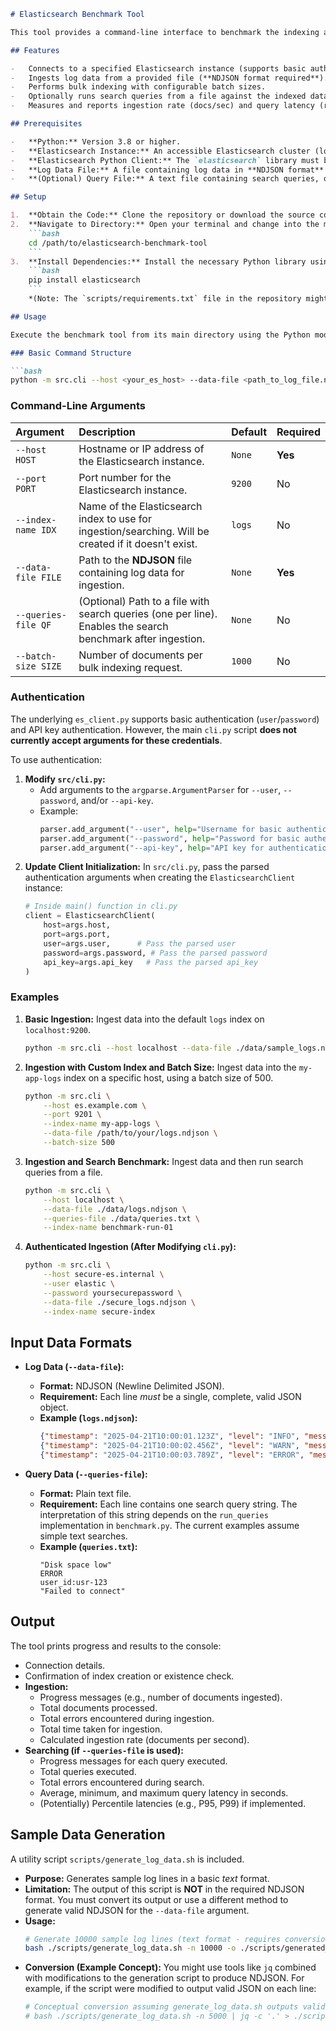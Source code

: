 ```markdown
# Elasticsearch Benchmark Tool

This tool provides a command-line interface to benchmark the indexing and search performance of an Elasticsearch instance. It allows you to ingest log data from a file and optionally run search queries against the indexed data, measuring the time taken for each operation.

## Features

-   Connects to a specified Elasticsearch instance (supports basic auth and API key via code modification).
-   Ingests log data from a provided file (**NDJSON format required**).
-   Performs bulk indexing with configurable batch sizes.
-   Optionally runs search queries from a file against the indexed data.
-   Measures and reports ingestion rate (docs/sec) and query latency (requires implementation in `benchmark.py`).

## Prerequisites

-   **Python:** Version 3.8 or higher.
-   **Elasticsearch Instance:** An accessible Elasticsearch cluster (local or remote).
-   **Elasticsearch Python Client:** The `elasticsearch` library must be installed (`pip install elasticsearch`).
-   **Log Data File:** A file containing log data in **NDJSON format** (one valid JSON object per line).
-   **(Optional) Query File:** A text file containing search queries, one per line.

## Setup

1.  **Obtain the Code:** Clone the repository or download the source code files (`src/cli.py`, `src/benchmark.py`, `src/es_client.py`, etc.).
2.  **Navigate to Directory:** Open your terminal and change into the main directory of the tool:
    ```bash
    cd /path/to/elasticsearch-benchmark-tool
    ```
3.  **Install Dependencies:** Install the necessary Python library using pip:
    ```bash
    pip install elasticsearch
    ```
    *(Note: The `scripts/requirements.txt` file in the repository might list additional libraries like `pandas` or `numpy`. These are not strictly required by the core benchmarking scripts provided (`cli.py`, `benchmark.py`, `es_client.py`) and can be ignored unless you modify the code to use them.)*

## Usage

Execute the benchmark tool from its main directory using the Python module execution flag (`-m`).

### Basic Command Structure

```bash
python -m src.cli --host <your_es_host> --data-file <path_to_log_file.ndjson> [options]
```

### Command-Line Arguments

| Argument           | Description                                                                                                | Default         | Required |
| :----------------- | :--------------------------------------------------------------------------------------------------------- | :-------------- | :------- |
| `--host HOST`      | Hostname or IP address of the Elasticsearch instance.                                                      | `None`          | **Yes**  |
| `--port PORT`      | Port number for the Elasticsearch instance.                                                                | `9200`          | No       |
| `--index-name IDX` | Name of the Elasticsearch index to use for ingestion/searching. Will be created if it doesn't exist.       | `logs`          | No       |
| `--data-file FILE` | Path to the **NDJSON** file containing log data for ingestion.                                             | `None`          | **Yes**  |
| `--queries-file QF`| (Optional) Path to a file with search queries (one per line). Enables the search benchmark after ingestion. | `None`          | No       |
| `--batch-size SIZE`| Number of documents per bulk indexing request.                                                             | `1000`          | No       |

### Authentication

The underlying `es_client.py` supports basic authentication (`user`/`password`) and API key authentication. However, the main `cli.py` script **does not currently accept arguments for these credentials**.

To use authentication:

1.  **Modify `src/cli.py`:**
    *   Add arguments to the `argparse.ArgumentParser` for `--user`, `--password`, and/or `--api-key`.
    *   Example:
        ```python
        parser.add_argument("--user", help="Username for basic authentication")
        parser.add_argument("--password", help="Password for basic authentication")
        parser.add_argument("--api-key", help="API key for authentication")
        ```
2.  **Update Client Initialization:** In `src/cli.py`, pass the parsed authentication arguments when creating the `ElasticsearchClient` instance:
    ```python
    # Inside main() function in cli.py
    client = ElasticsearchClient(
        host=args.host,
        port=args.port,
        user=args.user,      # Pass the parsed user
        password=args.password, # Pass the parsed password
        api_key=args.api_key   # Pass the parsed api_key
    )
    ```

### Examples

1.  **Basic Ingestion:** Ingest data into the default `logs` index on `localhost:9200`.
    ```bash
    python -m src.cli --host localhost --data-file ./data/sample_logs.ndjson
    ```

2.  **Ingestion with Custom Index and Batch Size:** Ingest data into the `my-app-logs` index on a specific host, using a batch size of 500.
    ```bash
    python -m src.cli \
        --host es.example.com \
        --port 9201 \
        --index-name my-app-logs \
        --data-file /path/to/your/logs.ndjson \
        --batch-size 500
    ```

3.  **Ingestion and Search Benchmark:** Ingest data and then run search queries from a file.
    ```bash
    python -m src.cli \
        --host localhost \
        --data-file ./data/logs.ndjson \
        --queries-file ./data/queries.txt \
        --index-name benchmark-run-01
    ```

4.  **Authenticated Ingestion (After Modifying `cli.py`):**
    ```bash
    python -m src.cli \
        --host secure-es.internal \
        --user elastic \
        --password yoursecurepassword \
        --data-file ./secure_logs.ndjson \
        --index-name secure-index
    ```

## Input Data Formats

-   **Log Data (`--data-file`):**
    *   **Format:** NDJSON (Newline Delimited JSON).
    *   **Requirement:** Each line *must* be a single, complete, valid JSON object.
    *   **Example (`logs.ndjson`):**
        ```json
        {"timestamp": "2025-04-21T10:00:01.123Z", "level": "INFO", "message": "User logged in", "user_id": "usr-123", "source_ip": "192.168.1.100"}
        {"timestamp": "2025-04-21T10:00:02.456Z", "level": "WARN", "message": "Disk space low", "service": "monitor", "free_gb": 5.2}
        {"timestamp": "2025-04-21T10:00:03.789Z", "level": "ERROR", "message": "Failed to connect to database", "service": "auth-service", "error_code": 503}
        ```

-   **Query Data (`--queries-file`):**
    *   **Format:** Plain text file.
    *   **Requirement:** Each line contains one search query string. The interpretation of this string depends on the `run_queries` implementation in `benchmark.py`. The current examples assume simple text searches.
    *   **Example (`queries.txt`):**
        ```
        "Disk space low"
        ERROR
        user_id:usr-123
        "Failed to connect"
        ```

## Output

The tool prints progress and results to the console:

-   Connection details.
-   Confirmation of index creation or existence check.
-   **Ingestion:**
    *   Progress messages (e.g., number of documents ingested).
    *   Total documents processed.
    *   Total errors encountered during ingestion.
    *   Total time taken for ingestion.
    *   Calculated ingestion rate (documents per second).
-   **Searching (if `--queries-file` is used):**
    *   Progress messages for each query executed.
    *   Total queries executed.
    *   Total errors encountered during search.
    *   Average, minimum, and maximum query latency in seconds.
    *   (Potentially) Percentile latencies (e.g., P95, P99) if implemented.

## Sample Data Generation

A utility script `scripts/generate_log_data.sh` is included.

-   **Purpose:** Generates sample log lines in a basic *text* format.
-   **Limitation:** The output of this script is **NOT** in the required NDJSON format. You must convert its output or use a different method to generate valid NDJSON for the `--data-file` argument.
-   **Usage:**
    ```bash
    # Generate 10000 sample log lines (text format - requires conversion!)
    bash ./scripts/generate_log_data.sh -n 10000 -o ./scripts/generated_text_logs.log
    ```
-   **Conversion (Example Concept):** You might use tools like `jq` combined with modifications to the generation script to produce NDJSON. For example, if the script were modified to output valid JSON on each line:
    ```bash
    # Conceptual conversion assuming generate_log_data.sh outputs valid JSON per line
    # bash ./scripts/generate_log_data.sh -n 5000 | jq -c '.' > ./scripts/generated_logs.ndjson
    ```
